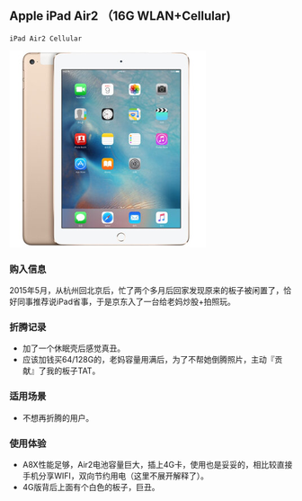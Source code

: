 ## Apple iPad Air2 （16G WLAN+Cellular)

    iPad Air2 Cellular

![iPad Air2 Cellular](../assets/device/ipad-air2-cell.jpg)

### 购入信息

2015年5月，从杭州回北京后，忙了两个多月后回家发现原来的板子被闲置了，恰好同事推荐说iPad省事，于是京东入了一台给老妈炒股+拍照玩。

### 折腾记录

- 加了一个休眠壳后感觉真丑。
- 应该加钱买64/128G的，老妈容量用满后，为了不帮她倒腾照片，主动『贡献』了我的板子TAT。

### 适用场景

- 不想再折腾的用户。

### 使用体验

- A8X性能足够，Air2电池容量巨大，插上4G卡，使用也是妥妥的，相比较直接手机分享WIFI，双向节约用电（这里不展开解释了）。
- 4G版背后上面有个白色的板子，巨丑。